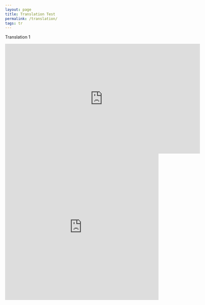 ```yaml
---
layout: page
title: Translation Test
permalink: /translation/
tags: tr
---
```


Translation 1

<iframe src="https://uofnelincoln-my.sharepoint.com/personal/bdavies8_unl_edu/_layouts/15/embed.aspx?UniqueId=477377c6-13c1-4f59-8e3b-0674b76eb056&embed=%7B%22ust%22%3Atrue%2C%22hv%22%3A%22CopyEmbedCode%22%7D&referrer=StreamWebApp&referrerScenario=EmbedDialog.Create" width="640" height="360" frameborder="0" scrolling="no" allowfullscreen title="Recording.wmv"></iframe>

<iframe width="640px" height="480px" src="https://forms.office.com/Pages/ResponsePage.aspx?id=rQHb_YNJbkOrNRrwQ7gYyfDXI0b2HuJIujEx9rS1mfdUOTVYWENGTzVDV1BLV05HVUdWQTRBOE5WTS4u&embed=true" frameborder="0" marginwidth="0" marginheight="0" style="border: none; max-width:100%; max-height:100vh" allowfullscreen webkitallowfullscreen mozallowfullscreen msallowfullscreen> </iframe>
